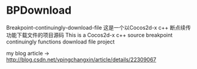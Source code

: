 BPDownload
==========

Breakpoint-continuingly-download-file 这是一个以Cocos2d-x c++ 断点续传功能下载文件的项目源码 This is a Cocos2d-x c++ source breakpoint continuingly functions download file project

my blog article -> http://blog.csdn.net/vpingchangxin/article/details/22309067
